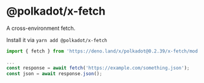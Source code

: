 # @polkadot/x-fetch

A cross-environment fetch.

Install it via `yarn add @polkadot/x-fetch`

```js
import { fetch } from 'https://deno.land/x/polkadot@0.2.39/x-fetch/mod.ts';

...
const response = await fetch('https://example.com/something.json');
const json = await response.json();
```
